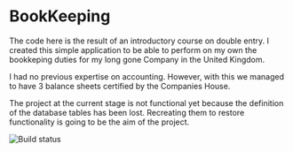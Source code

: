 # BookKeeping
<p>The code here is the result of an introductory course on double entry. I created this simple application to be able to perform on my own the bookkeping duties for my long gone Company in the United Kingdom.</p>
I had no previous expertise on accounting. 
However, with this we managed to have 3 balance sheets certified by the Companies House.
<p>The project at the current stage is not functional yet because the definition of the database tables has been lost.
Recreating them to restore functionality is going to be the aim of the project.</p>

![Build status](https://github.com/marcomas2000/BookKeeping/actions/workflows/build.yml/badge.svg)
